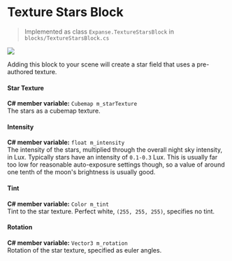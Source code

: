 # Texture Stars Block

> Implemented as class `Expanse.TextureStarsBlock` in `blocks/TextureStarsBlock.cs`

<div class="img-block">
    <div class="img-row">
        <div class="img-col"><img src="img/stars/texture_stars.jpg"/></div>
    </div>
</div>

Adding this block to your scene will create a star field that uses a pre-authored texture.

#### Star Texture
**C# member variable:** `Cubemap m_starTexture` \
The stars as a cubemap texture.

#### Intensity
**C# member variable:** `float m_intensity` \
The intensity of the stars, multiplied through the overall night sky intensity, in Lux. Typically stars have an intensity of `0.1-0.3` Lux. This is usually far too low for reasonable auto-exposure settings though, so a value of around one tenth of the moon's brightness is usually good.

#### Tint
**C# member variable:** `Color m_tint` \
Tint to the star texture. Perfect white, `(255, 255, 255)`, specifies no tint.

#### Rotation
**C# member variable:** `Vector3 m_rotation` \
Rotation of the star texture, specified as euler angles.
